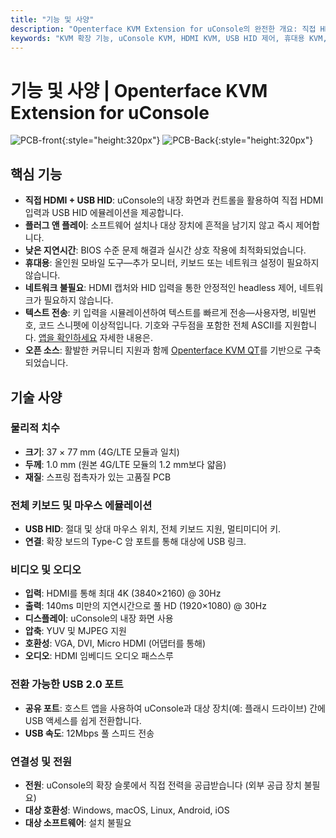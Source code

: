 ```yaml
---
title: "기능 및 사양"
description: "Openterface KVM Extension for uConsole의 완전한 개요: 직접 HDMI 입력, USB HID 제어, 완벽한 폼 팩터, 상세한 기술 사양을 포함한 강력한 기능. 이 휴대용 KVM 솔루션에 대해 알아야 할 모든 것."
keywords: "KVM 확장 기능, uConsole KVM, HDMI KVM, USB HID 제어, 휴대용 KVM, headless 제어, 4G LTE 교체, 기술 사양, uConsole 확장"
---
```


# **기능 및 사양** | Openterface KVM Extension for uConsole

![PCB-front](https://assets.openterface.com/images/product/openterface-kvm-uconsole-extension.webp){:style="height:320px"}
![PCB-Back](https://assets.openterface.com/images/product/openterface-kvm-uconsole-extension-back.webp){:style="height:320px"}

## 핵심 기능

- **직접 HDMI + USB HID**: uConsole의 내장 화면과 컨트롤을 활용하여 직접 HDMI 입력과 USB HID 에뮬레이션을 제공합니다.
- **플러그 앤 플레이**: 소프트웨어 설치나 대상 장치에 흔적을 남기지 않고 즉시 제어합니다.
- **낮은 지연시간**: BIOS 수준 문제 해결과 실시간 상호 작용에 최적화되었습니다.
- **휴대용**: 올인원 모바일 도구—추가 모니터, 키보드 또는 네트워크 설정이 필요하지 않습니다.
- **네트워크 불필요**: HDMI 캡처와 HID 입력을 통한 안정적인 headless 제어, 네트워크가 필요하지 않습니다.
- **텍스트 전송**: 키 입력을 시뮬레이션하여 텍스트를 빠르게 전송—사용자명, 비밀번호, 코드 스니펫에 이상적입니다. 기호와 구두점을 포함한 전체 ASCII를 지원합니다. [앱을 확인하세요](/app) 자세한 내용은.
- **오픈 소스**: 활발한 커뮤니티 지원과 함께 [Openterface KVM QT](https://github.com/techxArtisanStudio/openterface_qt)를 기반으로 구축되었습니다.

## 기술 사양

### 물리적 치수

- **크기**: 37 × 77 mm (4G/LTE 모듈과 일치)
- **두께**: 1.0 mm (원본 4G/LTE 모듈의 1.2 mm보다 얇음)
- **재질**: 스프링 접촉자가 있는 고품질 PCB

### 전체 키보드 및 마우스 에뮬레이션

- **USB HID**: 절대 및 상대 마우스 위치, 전체 키보드 지원, 멀티미디어 키.
- **연결**: 확장 보드의 Type-C 암 포트를 통해 대상에 USB 링크.

### 비디오 및 오디오

- **입력**: HDMI를 통해 최대 4K (3840×2160) @ 30Hz
- **출력**: 140ms 미만의 지연시간으로 풀 HD (1920×1080) @ 30Hz
- **디스플레이**: uConsole의 내장 화면 사용
- **압축**: YUV 및 MJPEG 지원
- **호환성**: VGA, DVI, Micro HDMI (어댑터를 통해)
- **오디오**: HDMI 임베디드 오디오 패스스루

### 전환 가능한 USB 2.0 포트

- **공유 포트**: 호스트 앱을 사용하여 uConsole과 대상 장치(예: 플래시 드라이브) 간에 USB 액세스를 쉽게 전환합니다.
- **USB 속도**: 12Mbps 풀 스피드 전송

### 연결성 및 전원

- **전원**: uConsole의 확장 슬롯에서 직접 전력을 공급받습니다 (외부 공급 장치 불필요)
- **대상 호환성**: Windows, macOS, Linux, Android, iOS
- **대상 소프트웨어**: 설치 불필요
